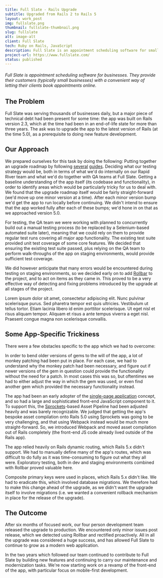 ```yaml
---
title: Full Slate - Rails Upgrade
subtitle: Upgraded from Rails 2 to Rails 5
layout: work_post
img: fullslate.png
thumbnail: fullslate-thumbnail.png
slug: fullslate
alt: image-alt
client: Full Slate
tech: Ruby on Rails, JavaScript
description: Full Slate is an appointment scheduling software for small businesses. The Rapid River successfully upgraded the Rails version from 2 to 5.
project-url: https://www.fullslate.com/
status: published
---
```


###### Full Slate is appointment scheduling software for businesses. They provide their customers (typically small businesses) with a convenient way of letting their clients book appointments online.

## The Problem

Full Slate was serving thousands of businesses daily, but a major piece of technical debt had been present for some time: the app was built on Rails version 2.3, which at the time had been in an end-of-life state for more than three years. The ask was to upgrade the app to the latest version of Rails (at the time 5.0), as a prerequisite to doing new feature development.

## Our Approach

We prepared ourselves for this task by doing the following:
Putting together an upgrade roadmap by following [several](http://www.rails-upgrade-checklist.com/) [guides](https://guides.rubyonrails.org/upgrading_ruby_on_rails.html).
Deciding what our testing strategy would be, both in terms of what we'd do internally on our Rapid River team and what we'd do together with QA teams at Full Slate.
Getting a baseline understanding of the app itself (its codebase and functionality), in order to identify areas which would be particularly tricky for us to deal with.
We found that the upgrade roadmap itself would be fairly straight-forward (we'd move up one minor version at a time). After each minor version bump we'd get the app to run locally before continuing. We didn't intend to ensure that the app worked fully after each of these bumps; we'd hone in on that as we approached version 5.0.

For testing, the QA team we were working with planned to concurrently build out a manual testing process (to be replaced by a Selenium-based automated suite later), meaning that we could rely on them to provide regular test runs covering all major app functionality. The existing test suite provided unit test coverage of some core features. We decided that ensuring the existing test suite passed, plus relying on the QA team to perform walk-throughs of the app on staging environments, would provide sufficient test coverage.

We did however anticipate that many errors would be encountered during testing on staging environments, so we decided early on to add [Rollbar](https://rollbar.com/) to the project, and to act on items as they came in. This proved to be a very effective way of detecting and fixing problems introduced by the upgrade at all stages of the project.

<div class="client-quote">
  Lorem ipsum dolor sit amet, consectetur adipiscing elit. Nunc pulvinar scelerisque purus. Sed pharetra tempor est quis ultricies. Vestibulum ut tellus tortor. Etiam lacinia libero id enim porttitor scelerisque. Ut eget nisl et risus aliquam tempor. Aliquam et risus a ante tempus viverra a eget nisl. Praesent congue magna non scelerisque convallis.
</div>

## Some App-Specific Trickiness

There were a few obstacles specific to the app which we had to overcome:

In order to bend older versions of gems to the will of the app, a lot of monkey patching had been put in place. For each case, we had to understand why the monkey patch had been necessary, and figure out if newer versions of the gem in question could provide the functionality without the need for a patch. In most cases this was so, but oftentimes we had to either adjust the way in which the gem was used, or even find another gem which provided the necessary functionality instead.

The app had been an early adopter of the [single-page application](https://en.wikipedia.org/wiki/Single-page_application) concept, and so had a large and sophisticated front-end JavaScript component to it. To support this, the [Sprockets](https://github.com/rails/sprockets)-based Asset Pipeline had been adjusted heavily and was barely recognizable. We judged that getting the app's bespoke asset compilation onto Rails 5.0 using Sprockets was going to be very challenging, and that using Webpack instead would be much more straight-forward. So, we introduced Webpack and moved asset compilation out of Rails completely (the front-end JS code already lived outside of the Rails app).

The app relied heavily on Rails dynamic routing, which Rails 5.x didn't support. We had to manually define many of the app's routes, which was difficult to do fully as it was time-consuming to figure out what they all were. Exploratory testing, both in dev and staging environments combined with Rollbar proved valuable here.

Composite primary keys were used in places, which Rails 5.x didn't like. We had to eradicate this, which involved database migrations. We therefore had to make this change ahead of the upgrade, as we didn't want the upgrade itself to involve migrations (i.e. we wanted a convenient rollback mechanism in place for the release of the upgrade).

## The Outcome

After six months of focused work, our four person development team released the upgrade to production. We encountered only minor issues post release, which we detected using Rollbar and rectified proactively. All in all the upgrade was considered a huge success, and has allowed Full Slate to continue to grow as a modern web application.

In the two years which followed our team continued to contribute to Full Slate by building new features and continuing to carry our maintenance and modernization tasks. We're now starting work on a revamp of the front-end of the app, with particular focus on mobile-first development.
